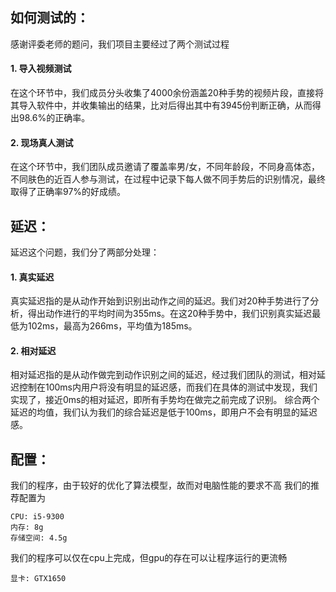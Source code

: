 ##  如何测试的：
感谢评委老师的题问，我们项目主要经过了两个测试过程
#### 1. 导入视频测试
在这个环节中，我们成员分头收集了4000余份涵盖20种手势的视频片段，直接将其导入软件中，并收集输出的结果，比对后得出其中有3945份判断正确，从而得出98.6%的正确率。
#### 2. 现场真人测试
在这个环节中，我们团队成员邀请了覆盖率男/女，不同年龄段，不同身高体态，不同肤色的近百人参与测试，在过程中记录下每人做不同手势后的识别情况，最终取得了正确率97%的好成绩。

## 延迟：
延迟这个问题，我们分了两部分处理：
#### 1. 真实延迟
真实延迟指的是从动作开始到识别出动作之间的延迟。我们对20种手势进行了分析，得出动作进行的平均时间为355ms。在这20种手势中，我们识别真实延迟最低为102ms，最高为266ms，平均值为185ms。
#### 2. 相对延迟
相对延迟指的是从动作做完到动作识别之间的延迟，经过我们团队的测试，相对延迟控制在100ms内用户将没有明显的延迟感，而我们在具体的测试中发现，我们实现了，接近0ms的相对延迟，即所有手势均在做完之前完成了识别。
综合两个延迟的均值，我们认为我们的综合延迟是低于100ms，即用户不会有明显的延迟感。

## 配置：
我们的程序，由于较好的优化了算法模型，故而对电脑性能的要求不高
我们的推荐配置为
```
CPU: i5-9300
内存: 8g
存储空间: 4.5g
```
我们的程序可以仅在cpu上完成，但gpu的存在可以让程序运行的更流畅
```
显卡: GTX1650
```
